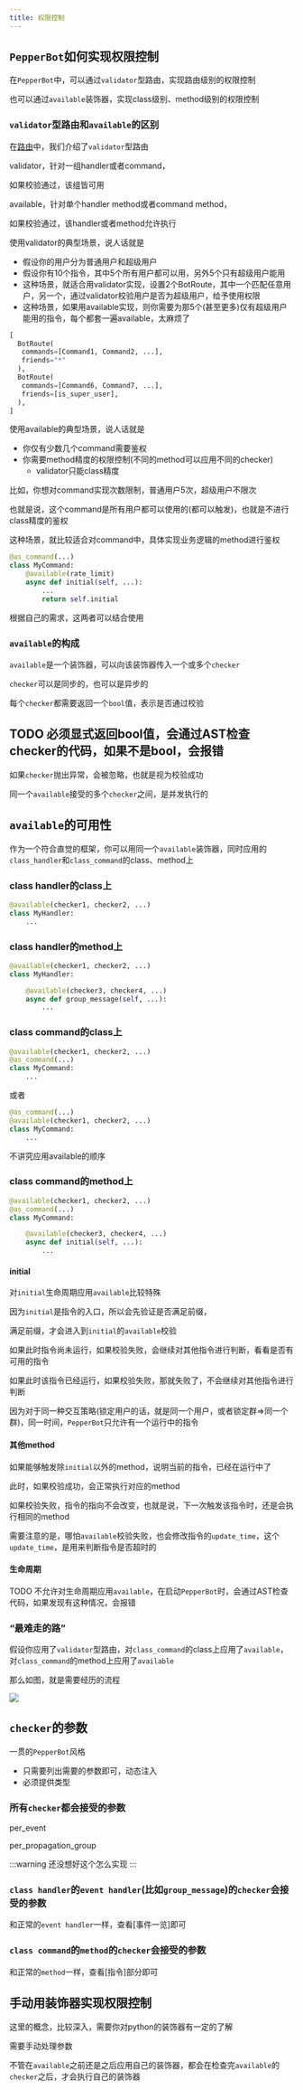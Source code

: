 ```yaml
---
title: 权限控制
---
```



## `PepperBot`如何实现权限控制

在`PepperBot`中，可以通过`validator`型路由，实现路由级别的权限控制

也可以通过`available`装饰器，实现class级别、method级别的权限控制

### `validator`型路由和`available`的区别

在[路由](../event/route)中，我们介绍了`validator`型路由

validator，针对一组handler或者command，

如果校验通过，该组皆可用

available，针对单个handler method或者command method，

如果校验通过，该handler或者method允许执行

使用validator的典型场景，说人话就是

- 假设你的用户分为普通用户和超级用户
- 假设你有10个指令，其中5个所有用户都可以用，另外5个只有超级用户能用
- 这种场景，就适合用validator实现，设置2个BotRoute，其中一个匹配任意用户，另一个，通过validator校验用户是否为超级用户，给予使用权限
- 这种场景，如果用available实现，则你需要为那5个(甚至更多)仅有超级用户能用的指令，每个都套一遍available，太麻烦了

```python
[
  BotRoute(
   commands=[Command1, Command2, ...],
   friends="*"
  ),
  BotRoute(
   commands=[Command6, Command7, ...],
   friends=[is_super_user],
  ),  
]
```

使用available的典型场景，说人话就是

- 你仅有少数几个command需要鉴权
- 你需要method精度的权限控制(不同的method可以应用不同的checker)
  - validator只能class精度

比如，你想对command实现次数限制，普通用户5次，超级用户不限次

也就是说，这个command是所有用户都可以使用的(都可以触发)，也就是不进行class精度的鉴权

这种场景，就比较适合对command中，具体实现业务逻辑的method进行鉴权

```python
@as_command(...)
class MyCommand:
    @available(rate_limit)
    async def initial(self, ...):
        ...
        return self.initial
```

根据自己的需求，这两者可以结合使用

### `available`的构成

`available`是一个装饰器，可以向该装饰器传入一个或多个`checker`

`checker`可以是同步的，也可以是异步的

每个`checker`都需要返回一个`bool`值，表示是否通过校验

## TODO 必须显式返回bool值，会通过AST检查checker的代码，如果不是bool，会报错

如果`checker`抛出异常，会被忽略，也就是视为校验成功

同一个`available`接受的多个`checker`之间，是并发执行的

## `available`的可用性

作为一个符合直觉的框架，你可以用同一个`available`装饰器，同时应用的`class_handler`和`class_command`的class、method上

### class handler的class上

```python
@available(checker1, checker2, ...)
class MyHandler:
    ...
```

### class handler的method上

```python
@available(checker1, checker2, ...)
class MyHandler:

    @available(checker3, checker4, ...)
    async def group_message(self, ...):
        ...
```

### class command的class上

```python
@available(checker1, checker2, ...)
@as_command(...)
class MyCommand:
    ...
```

或者

```python
@as_command(...)
@available(checker1, checker2, ...)
class MyCommand:
    ...
```

不讲究应用available的顺序

### class command的method上

```python
@available(checker1, checker2, ...)
@as_command(...)
class MyCommand:

    @available(checker3, checker4, ...)
    async def initial(self, ...):
        ...
```

#### initial

对`initial`生命周期应用`available`比较特殊

因为`initial`是指令的入口，所以会先验证是否满足前缀，

满足前缀，才会进入到`initial`的`available`校验

如果此时指令尚未运行，如果校验失败，会继续对其他指令进行判断，看看是否有可用的指令

如果此时该指令已经运行，如果校验失败，那就失败了，不会继续对其他指令进行判断

因为对于同一种交互策略(锁定用户的话，就是同一个用户，或者锁定群=>同一个群)，同一时间，`PepperBot`只允许有一个运行中的指令

#### 其他method

如果能够触发除`initial`以外的method，说明当前的指令，已经在运行中了

此时，如果校验成功，会正常执行对应的method

如果校验失败，指令的指向不会改变，也就是说，下一次触发该指令时，还是会执行相同的method

需要注意的是，哪怕`available`校验失败，也会修改指令的`update_time`，这个`update_time`，是用来判断指令是否超时的

#### 生命周期

TODO 不允许对生命周期应用`available`，在启动`PepperBot`时，会通过AST检查代码，如果发现有这种情况，会报错

### “最难走的路”

假设你应用了`validator`型路由，对`class_command`的class上应用了`available`，对`class_command`的method上应用了`available`

那么如图，就是需要经历的流程

![](../../assets/excalidraw/hardtest_way.excalidraw.png)

## `checker`的参数

一贯的`PepperBot`风格

- 只需要列出需要的参数即可，动态注入
- 必须提供类型

### 所有`checker`都会接受的参数

per_event

per_propagation_group

:::warning
还没想好这个怎么实现
:::

### `class handler`的`event handler`(比如`group_message`)的`checker`会接受的参数

和正常的`event handler`一样，查看[事件一览]即可

### `class command`的`method`的`checker`会接受的参数

和正常的`method`一样，查看[指令]部分即可

## 手动用装饰器实现权限控制

这里的概念，比较深入，需要你对python的装饰器有一定的了解

需要手动处理参数

不管在`available`之前还是之后应用自己的装饰器，都会在检查完`available`的`checker`之后，才会执行自己的装饰器
